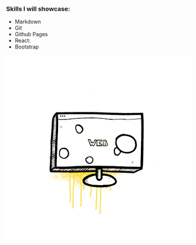 ### Skills I will showcase: 
 * Markdown
 * Git
 * Github Pages
 * React: 
 * Bootstrap



![](./src/img/monitor.gif)

 

